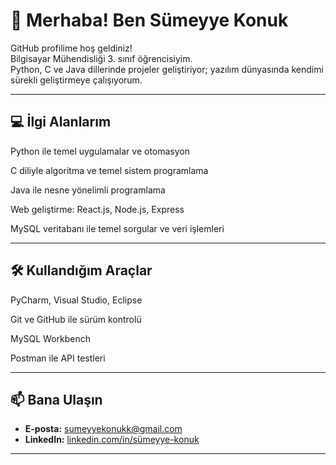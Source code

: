 # 👋 Merhaba! Ben Sümeyye Konuk

GitHub profilime hoş geldiniz!  
Bilgisayar Mühendisliği 3. sınıf öğrencisiyim.  
Python, C ve Java dillerinde projeler geliştiriyor; yazılım dünyasında kendimi sürekli geliştirmeye çalışıyorum.

---

## 💻 İlgi Alanlarım

Python ile temel uygulamalar ve otomasyon

C diliyle algoritma ve temel sistem programlama

Java ile nesne yönelimli programlama

Web geliştirme: React.js, Node.js, Express

MySQL veritabanı ile temel sorgular ve veri işlemleri

---

## 🛠️ Kullandığım Araçlar

PyCharm, Visual Studio, Eclipse

Git ve GitHub ile sürüm kontrolü

MySQL Workbench

Postman ile API testleri

---

## 📫 Bana Ulaşın

- **E-posta:** sumeyyekonukk@gmail.com  
- **LinkedIn:** [linkedin.com/in/sümeyye-konuk](https://www.linkedin.com/in/s%C3%BCmeyye-konuk-558a01309)

---
 
